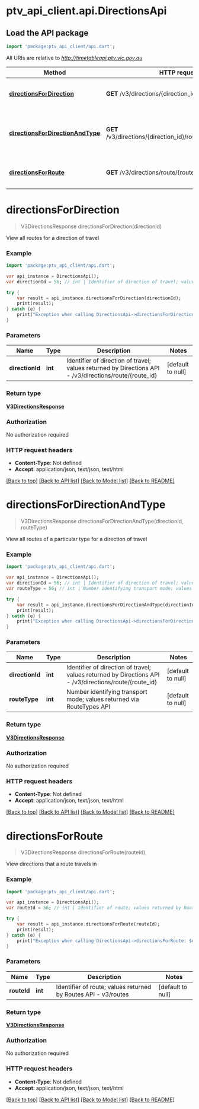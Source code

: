 # ptv_api_client.api.DirectionsApi

## Load the API package
```dart
import 'package:ptv_api_client/api.dart';
```

All URIs are relative to *http://timetableapi.ptv.vic.gov.au*

Method | HTTP request | Description
------------- | ------------- | -------------
[**directionsForDirection**](DirectionsApi.md#directionsForDirection) | **GET** /v3/directions/{direction_id} | View all routes for a direction of travel
[**directionsForDirectionAndType**](DirectionsApi.md#directionsForDirectionAndType) | **GET** /v3/directions/{direction_id}/route_type/{route_type} | View all routes of a particular type for a direction of travel
[**directionsForRoute**](DirectionsApi.md#directionsForRoute) | **GET** /v3/directions/route/{route_id} | View directions that a route travels in


# **directionsForDirection**
> V3DirectionsResponse directionsForDirection(directionId)

View all routes for a direction of travel

### Example 
```dart
import 'package:ptv_api_client/api.dart';

var api_instance = DirectionsApi();
var directionId = 56; // int | Identifier of direction of travel; values returned by Directions API - /v3/directions/route/{route_id}

try { 
    var result = api_instance.directionsForDirection(directionId);
    print(result);
} catch (e) {
    print("Exception when calling DirectionsApi->directionsForDirection: $e\n");
}
```

### Parameters

Name | Type | Description  | Notes
------------- | ------------- | ------------- | -------------
 **directionId** | **int**| Identifier of direction of travel; values returned by Directions API - /v3/directions/route/{route_id} | [default to null]

### Return type

[**V3DirectionsResponse**](V3DirectionsResponse.md)

### Authorization

No authorization required

### HTTP request headers

 - **Content-Type**: Not defined
 - **Accept**: application/json, text/json, text/html

[[Back to top]](#) [[Back to API list]](../README.md#documentation-for-api-endpoints) [[Back to Model list]](../README.md#documentation-for-models) [[Back to README]](../README.md)

# **directionsForDirectionAndType**
> V3DirectionsResponse directionsForDirectionAndType(directionId, routeType)

View all routes of a particular type for a direction of travel

### Example 
```dart
import 'package:ptv_api_client/api.dart';

var api_instance = DirectionsApi();
var directionId = 56; // int | Identifier of direction of travel; values returned by Directions API - /v3/directions/route/{route_id}
var routeType = 56; // int | Number identifying transport mode; values returned via RouteTypes API

try { 
    var result = api_instance.directionsForDirectionAndType(directionId, routeType);
    print(result);
} catch (e) {
    print("Exception when calling DirectionsApi->directionsForDirectionAndType: $e\n");
}
```

### Parameters

Name | Type | Description  | Notes
------------- | ------------- | ------------- | -------------
 **directionId** | **int**| Identifier of direction of travel; values returned by Directions API - /v3/directions/route/{route_id} | [default to null]
 **routeType** | **int**| Number identifying transport mode; values returned via RouteTypes API | [default to null]

### Return type

[**V3DirectionsResponse**](V3DirectionsResponse.md)

### Authorization

No authorization required

### HTTP request headers

 - **Content-Type**: Not defined
 - **Accept**: application/json, text/json, text/html

[[Back to top]](#) [[Back to API list]](../README.md#documentation-for-api-endpoints) [[Back to Model list]](../README.md#documentation-for-models) [[Back to README]](../README.md)

# **directionsForRoute**
> V3DirectionsResponse directionsForRoute(routeId)

View directions that a route travels in

### Example 
```dart
import 'package:ptv_api_client/api.dart';

var api_instance = DirectionsApi();
var routeId = 56; // int | Identifier of route; values returned by Routes API - v3/routes

try { 
    var result = api_instance.directionsForRoute(routeId);
    print(result);
} catch (e) {
    print("Exception when calling DirectionsApi->directionsForRoute: $e\n");
}
```

### Parameters

Name | Type | Description  | Notes
------------- | ------------- | ------------- | -------------
 **routeId** | **int**| Identifier of route; values returned by Routes API - v3/routes | [default to null]

### Return type

[**V3DirectionsResponse**](V3DirectionsResponse.md)

### Authorization

No authorization required

### HTTP request headers

 - **Content-Type**: Not defined
 - **Accept**: application/json, text/json, text/html

[[Back to top]](#) [[Back to API list]](../README.md#documentation-for-api-endpoints) [[Back to Model list]](../README.md#documentation-for-models) [[Back to README]](../README.md)

